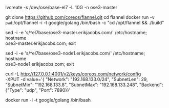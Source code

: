 lvcreate -s /dev/ose/base-el7 -L 10G -n ose3-master

git clone https://github.com/coreos/flannel.git
cd flannel
docker run -v `pwd`:/opt/flannel -i -t google/golang /bin/bash -c "cd /opt/flannel && ./build"

sed -i -e 's/^el7base/ose3-master.erikjacobs.com/' /etc/hostname; hostname \
ose3-master.erikjacobs.com; exit

sed -i -e 's/^el7base/ose3-node1.erikjacobs.com/' /etc/hostname; hostname \
ose3-node1.erikjacobs.com; exit


curl -L http://127.0.0.1:4001/v2/keys/coreos.com/network/config \
-XPUT -d value='{
"Network": "192.168.133.0/24",
"SubnetLen": 29,
"SubnetMin": "192.168.133.8",
"SubnetMax": "192.168.133.248",
"Backend": {"Type": "udp",
"Port": 7890}}'


docker run -i -t google/golang /bin/bash
